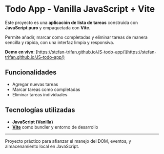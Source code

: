 # Todo App - Vanilla JavaScript + Vite

Este proyecto es una **aplicación de lista de tareas** construida con **JavaScript puro** y empaquetada con **Vite**.

Permite añadir, marcar como completadas y eliminar tareas de manera sencilla y rápida, con una interfaz limpia y responsiva.

**Demo en vivo**: [https://stefan-trifan.github.io/JS-todo-app/](https://stefan-trifan.github.io/JS-todo-app/)

## Funcionalidades

- Agregar nuevas tareas
- Marcar tareas como completadas
- Eliminar tareas individuales

## Tecnologías utilizadas

- **JavaScript (Vanilla)**
- **[Vite](https://vitejs.dev/)** como bundler y entorno de desarrollo

---

Proyecto práctico para afianzar el manejo del DOM, eventos, y almacenamiento local en JavaScript.
